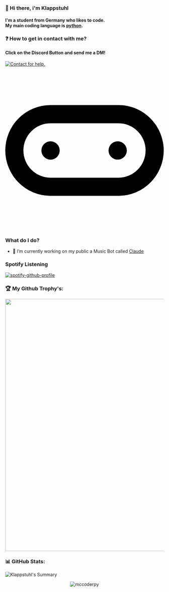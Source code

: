 ### 👋 Hi there, i'm Klappstuhl
#### I'm a student from Germany who likes to code.</br> My main coding language is [python](https://python.org).

### ❓ How to get in contact with me?
#### Click on the Discord Button and send me a DM!

<p align="left">
  <a href="https://discord.com/users/991398932397703238" target="_blank">
    <img src="https://img.shields.io/badge/-Discord-5865F2?style=for-the-badge&logo=discord&logoColor=white" alt="Contact for help.">
  </a>
</p>

<svg role="img" viewBox="0 0 24 24" xmlns="http://www.w3.org/2000/svg"><title>micro:bit</title><path d="M6.857 5.143A6.865 6.865 0 000 12a6.864 6.864 0 006.857 6.857h10.287A6.863 6.863 0 0024 12c0-3.781-3.075-6.857-6.856-6.857zm0 2.744h10.287A4.117 4.117 0 0121.257 12a4.119 4.119 0 01-4.113 4.116H6.857A4.12 4.12 0 012.743 12a4.118 4.118 0 014.114-4.113zm10.168 2.729a1.385 1.385 0 10.003 2.77 1.385 1.385 0 00-.003-2.77zm-10.166 0a1.385 1.385 0 10-.003 2.771 1.385 1.385 0 00.003-2.77Z"/></svg>

<!--
​![​status​](https://dev.discordprofiles.me/badge/status/991398932397703238) 
​![​playing​](https://dev.discordprofiles.me/badge/playing/991398932397703238) 
​![​PyCharm​](https://dev.discordprofiles.me/badge/pycharm/991398932397703238) 
[![​spotify​](https://dev.discordprofiles.me/badge/spotify/991398932397703238)](https://dev.discordprofiles.me/openspotify/991398932397703238)
**mccoderpy/mccoderpy** is a ✨ _special_ ✨ repository because its `README.md` (this file) appears on your GitHub profile.
Here are some ideas to get you started:
- 🔭 I’m currently working on ...
- 🌱 I’m currently learning ...
- 👯 I’m looking to collaborate on 
- 🤔 I’m looking for help with ...
- 💬 Ask me about ...
- 📫 How to reach me: ...
- 😄 Pronouns: ...
- ⚡ Fun fact: ...
-->

### What do I do?

- 🤖 I’m currently working on my public a Music Bot called [Claude](https://discord.com/api/oauth2/authorize?client_id=1062083962773717053&permissions=140953119856&scope=bot%20applications.commands)

### Spotify Listening
[![spotify-github-profile](https://spotify-github-profile.vercel.app/api/view?uid=31laz4bl3dsln45aksjemrqnvv54&cover_image=true&theme=novatorem&bar_color=4e5eb1&bar_color_cover=false)](https://spotify-github-profile.vercel.app/api/view?uid=31laz4bl3dsln45aksjemrqnvv54&redirect=true)

### 🏆 My Github Trophy's:
<center>
  <a href="https://github.com/ryo-ma/github-profile-trophy">
    <img width=800 src="https://github-profile-trophy.vercel.app/?username=klappstuhlpy&column=8&theme=discord&no-frame=true&no-bg=true"/>
  </a>
</center>


### 📊 GitHub Stats:
![Klappstuhl's Summary](https://github-profile-summary-cards.vercel.app/api/cards/profile-details?username=klappstuhlpy&theme=monokai)

<p align="center" >
     <img src="https://komarev.com/ghpvc/?username=klappstuhlpy&style=flat" alt=mccoderpy>
</p>
